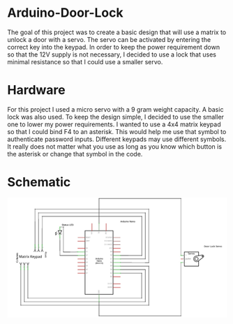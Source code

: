 # Arduino-Door-Lock
The goal of this project was to create a basic design that will use a matrix to unlock a door with a servo. The servo can be activated by entering the correct key into the keypad. In order to keep the power requirement down so that the 12V supply is not necessary, I decided to use a lock that uses minimal resistance so that I could use a smaller servo. 
# Hardware
For this project I used a micro servo with a 9 gram weight capacity. A basic lock was also used. To keep the design simple, I decided to use the smaller one to lower my power requirements. I wanted to use a 4x4 matrix keypad so that I could bind F4 to an asterisk. This would help me use that symbol to authenticate password inputs. Different keypads may use different symbols. It really does not matter what you use as long as you know which button is the asterisk or change that symbol in the code. 
# Schematic
![Schematic](https://github.com/AlexEckstein/Arduino-Door-Lock/blob/master/Door%20Lock_schem.jpg)

